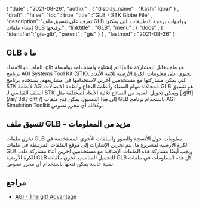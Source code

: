 {
  "date" : "2021-08-26",
  "author" : {
    "display_name" : "Kashif Iqbal"
} ,
  "draft" : "false",
  "toc" : true,
  "title" :"GLB - STK Globe File" ,
  "description":"تعرف على تنسيق ملف GLB وواجهات برمجة التطبيقات التي يمكنها إنشاء ملفات GLB وفتحها." ,
  "linktitle" : "GLB",
  "menu" : {
    "docs" : {
      "identifier":"gis-glb",
      "parent" : "gis"
}
} ,
  "lastmod" : "2021-08-26"
}

## GLB ما ه

الملف ذو الامتداد .glb هو ملف قابل للمشاركة عالميًا تم إنشاؤه واستخدامه بواسطة برنامج AGI Systems Tool Kit (STK). يحتوي على معلومات الكرة الأرضية ثلاثية الأبعاد التي يمكن مشاركتها مع مستخدمين آخرين لاستخدامها في مشاريعهم. يستخدم برنامج STK لأنظمة AGI لمحاكاة مهام الفضاء وأنظمة الدفاع وأنظمة الاتصالات. GLB هو تنسيق الملف القياسي لـ STK ويمكن تحويل العديد من النماذج ثلاثية الأبعاد المختلفة مثل [.gltf](/ar/ 3d / gltf /) إلى هذا التنسيق. يمكن فتح ملفات GLB باستخدام برنامج AGI Simulation Toolkit وكذلك أي محرر نصوص.

## تنسيق ملف GLB - مزيد من المعلومات

تخزن ملفات GLB معلومات حول الأنسجة والصور والملفات الأخرى المستخدمة في الكرة الأرضية لمشروع ما. يتم تخزين الإشارات إلى موقع الملفات المرتبطة في ملفات GLB ويجب أيضًا مشاركة هذه الملفات الإضافية مع مستخدمين آخرين أثناء مشاركة ملف الكرة الأرضية GLB للتحميل المناسب. تخزن ملفات GLB كل هذه المعلومات في ملفات نصية عادية يمكن فتحها باستخدام أي محرر نصوص.

## مراجع ##

* [AGI - The gltf Advantage](https://www.agi.com/products/stk/the-gltf-advantage)

